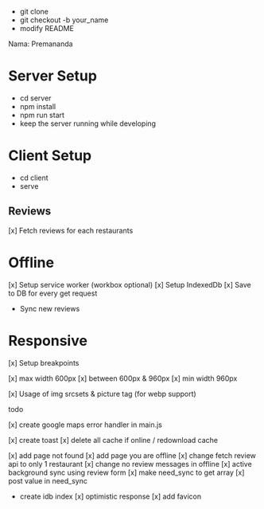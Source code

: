 - git clone
- git checkout -b your_name
- modify README

Nama: Premananda

# Server Setup

- cd server
- npm install
- npm run start
- keep the server running while developing

# Client Setup

- cd client
- serve

## Reviews

[x] Fetch reviews for each restaurants

# Offline

[x] Setup service worker (workbox optional)
[x] Setup IndexedDb
[x] Save to DB for every get request

- Sync new reviews

# Responsive

[x] Setup breakpoints

[x] max width 600px
[x] between 600px & 960px
[x] min width 960px

[x] Usage of img srcsets & picture tag (for webp support)

todo

[x] create google maps error handler in main.js

[x] create toast
[x] delete all cache if online / redownload cache

[x] add page not found
[x] add page you are offline
[x] change fetch review api to only 1 restaurant
[x] change no review messages in offline
[x] active background sync using review form
[x] make need_sync to get array
[x] post value in need_sync

- create idb index
  [x] optimistic response
  [x] add favicon
